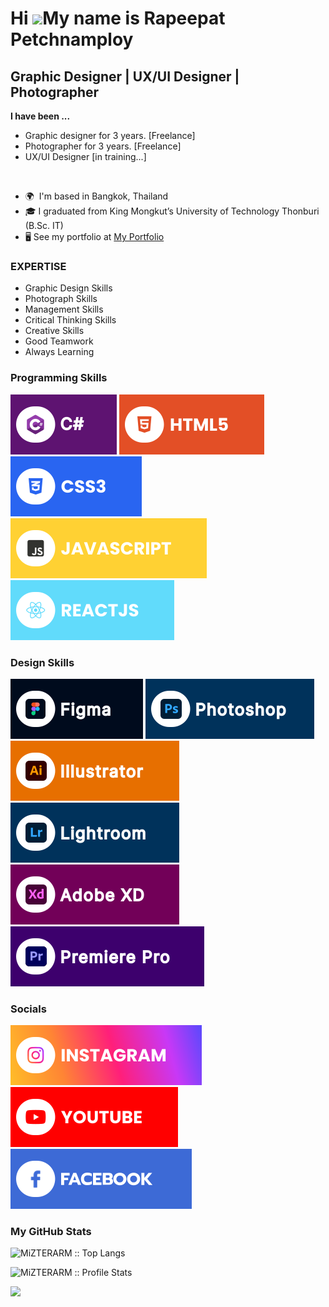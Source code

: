 Hi ![](https://user-images.githubusercontent.com/18350557/176309783-0785949b-9127-417c-8b55-ab5a4333674e.gif)My name is Rapeepat Petchnamploy
============================================================================================================================================

Graphic Designer | UX/UI Designer | Photographer
---------------------------------

<p><b>I have been ...</b><br>
<ul>
 <li> Graphic designer for 3 years. [Freelance]<br>
 <li> Photographer for 3 years. [Freelance]
 <li> UX/UI Designer [in training...]
</ul>
</p><br>

* 🌍  I'm based in Bangkok, Thailand
* 🎓  I graduated from King Mongkut’s University of Technology Thonburi (B.Sc. IT)
* 🖥️  See my portfolio at [My Portfolio](https://bit.ly/MiZTERARM-Portfolio)

### EXPERTISE
* Graphic Design Skills
* Photograph Skills
* Management Skills
* Critical Thinking Skills
* Creative Skills
* Good Teamwork
* Always Learning

### Programming Skills
![Csharp](./assets/C.svg)
![HTML5](./assets/html.svg)
![CSS3](./assets/css.svg)
![JavaScript](./assets/javascript.svg)
![React](./assets/react.svg)

### Design Skills
![Figma](./assets/figma.svg) 
![Photoshop](./assets/Ps.svg) 
![Illustrator](./assets/Ai.svg) 
![Lightroom](./assets/Lr.svg) 
![Xd](./assets/Xd.svg) 
![Premiere Pro](./assets/Pr.svg)

### Socials
[![Instagram](./assets/instagram.svg)](https://www.instagram.com/__arm.rp/) 
[![YouTube](./assets/youtube.svg)](https://www.youtube.com/@Mizterarm) 
[![Facebook](./assets/facebook.svg)](https://www.facebook.com/arm.rrp)

### My GitHub Stats
<p align="left"><img src="https://github-readme-stats.vercel.app/api/top-langs/?username=MiZTERARM&show_icons=true&layout=compact&theme=radical" alt="MiZTERARM :: Top Langs" /></p>
<p align="left"><img src="https://github-readme-stats.vercel.app/api?username=MiZTERARM&show_icons=true&theme=radical&line_height=27&v=5" alt="MiZTERARM :: Profile Stats" /></p>
<p align="left"><img src="https://github-readme-streak-stats.herokuapp.com/?user=MiZTERARM&theme=radical" /></p>
